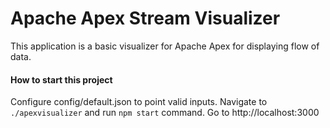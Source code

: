 # Apache Apex Stream Visualizer

This application is a basic visualizer for Apache Apex for displaying flow of data.

#### How to start this project

Configure config/default.json to point valid inputs. Navigate to `./apexvisualizer` and run `npm start` command. Go to http://localhost:3000